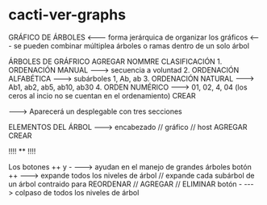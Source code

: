 # cacti-ver-graphs

GRÁFICO DE ÁRBOLES <--- forma jerárquica de organizar los gráficos <--- se pueden combinar múltiplea árboles o ramas dentro de un solo árbol

ÁRBOLES DE GRÁFRICO
AGREGAR
NOMMRE
CLASIFICACIÓN
    1. ORDENACIÓN MANUAL ---> secuencia a voluntad
    2. ORDENACIÓN ALFABÉTICA ---> subárboles 1, Ab, ab
    3. ORDENACIÓN NATURAL ---> Ab1, ab2, ab5, ab10, ab30
    4. ORDEN NUMÉRICO ---> 01, 02, 4, 04 (los ceros al incio no se cuentan en el ordenamiento)
CREAR

---> Aparecerá un desplegable con tres secciones

ELEMENTOS DEL ÁRBOL ---> encabezado // gráfico // host
AGREGAR
CREAR

!!!! ** !!!!

Los botones ++  y  - ---> ayudan en el manejo de grandes árboles
    botón ++ ---> expande todos los niveles de árbol // expande cada subárbol de un árbol contraido para REORDENAR // AGREGAR // ELIMINAR
    botón -  ---> colpaso de todos los niveles de árbol
